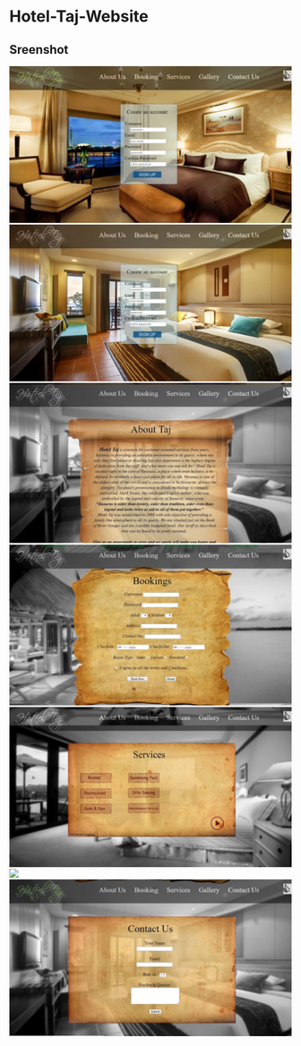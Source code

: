 # Hotel-Taj-Website
## Sreenshot

<p id="img_cont">
	<img src="/screenshot/1.JPG">
	<img src="/screenshot/2.JPG">
	<img src="/screenshot/3.JPG">
	<img src="/screenshot/4.JPG">
	<img src="/screenshot/5.JPG">
	<img src="/screenshot/6.JPG">
	<img src="/screenshot/7.JPG">
</p>
